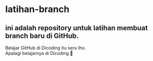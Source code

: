 # latihan-branch

## ini adalah repository untuk latihan membuat branch baru di GitHub.

Belajar GitHub di Dicoding itu seru lho.<br>
Apalagi belajarnya di Dicoding 🩷
